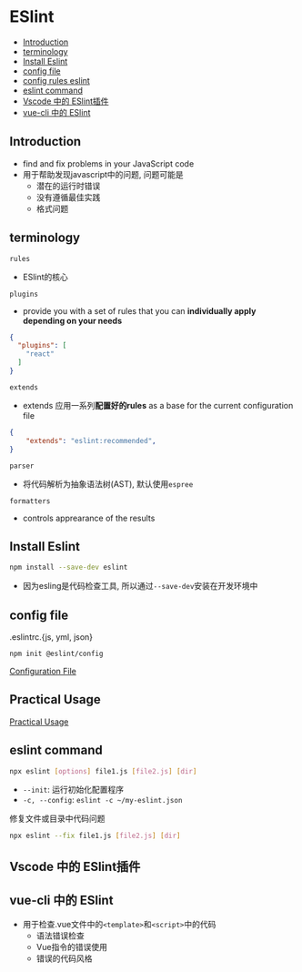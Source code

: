 # ESlint

- [Introduction](#introduction)
- [terminology](#terminology)
- [Install Eslint](#install-eslint)
- [config file](#config-file)
- [config rules eslint](#config-rules-eslint)
- [eslint command](#eslint-command)
- [Vscode 中的 ESlint插件](#vscode-中的-eslint插件)
- [vue-cli 中的 ESlint](#vue-cli-中的-eslint)

## Introduction

- find and fix problems in your JavaScript code
- 用于帮助发现javascript中的问题, 问题可能是
  - 潜在的运行时错误
  - 没有遵循最佳实践
  - 格式问题

## terminology

`rules`

- ESlint的核心

`plugins`

- provide you with a set of rules that you can **individually apply depending on your needs**

```json
{
  "plugins": [
    "react"
  ]
}
```

`extends`

- extends 应用一系列**配置好的rules** as a base for the current configuration file

```json
{
    "extends": "eslint:recommended",
}
```

`parser`

- 将代码解析为抽象语法树(AST), 默认使用`espree`

`formatters`

- controls apprearance of the results

## Install Eslint

```bash
npm install --save-dev eslint
```

- 因为esling是代码检查工具, 所以通过`--save-dev`安装在开发环境中

## config file

.eslintrc.{js, yml, json}

```bash
npm init @eslint/config
```

[Configuration File](eslint-configuration-file.md)

## Practical Usage

[Practical Usage](eslint-practical-usage.md)


## eslint command

```bash
npx eslint [options] file1.js [file2.js] [dir]
```

- `--init`: 运行初始化配置程序
- `-c, --config`: `eslint -c ~/my-eslint.json`

修复文件或目录中代码问题

```bash
npx eslint --fix file1.js [file2.js] [dir]
```

## Vscode 中的 ESlint插件

## vue-cli 中的 ESlint

- 用于检查.vue文件中的`<template>`和`<script>`中的代码
  - 语法错误检查
  - Vue指令的错误使用
  - 错误的代码风格